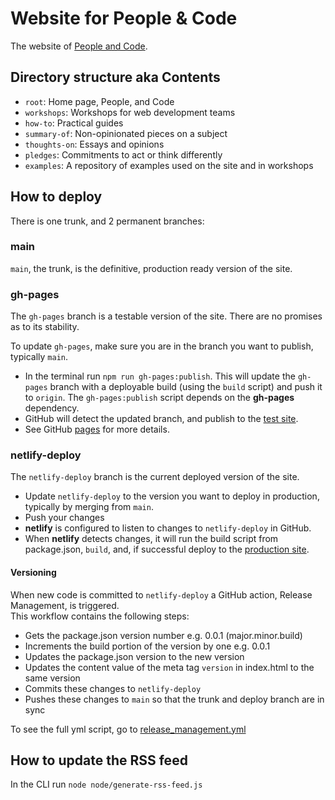 # Website for People & Code

The website of [People and Code](https://people-and-code.com/).

## Directory structure aka Contents

- `root`: Home page, People, and Code
- `workshops`: Workshops for web development teams
- `how-to`: Practical guides
- `summary-of`: Non-opinionated pieces on a subject
- `thoughts-on`: Essays and opinions
- `pledges`: Commitments to act or think differently
- `examples`: A repository of examples used on the site and in workshops

## How to deploy

There is one trunk, and 2 permanent branches:

### main

`main`, the trunk, is the definitive, production ready version of the site.

### gh-pages

The `gh-pages` branch is a testable version of the site. There are no promises as to its stability.

To update `gh-pages`, make sure you are in the branch you want to publish, typically `main`.

- In the terminal run `npm run gh-pages:publish`.
  This will update the `gh-pages` branch with a deployable build (using the `build` script) and push it to `origin`.
  The `gh-pages:publish` script depends on the **gh-pages** dependency.
- GitHub will detect the updated branch, and publish to the [test site](https://p-n-c.github.io/website/).
- See GitHub [pages](https://github.com/p-n-c/website/settings/pages) for more details.

### netlify-deploy

The `netlify-deploy` branch is the current deployed version of the site.

- Update `netlify-deploy` to the version you want to deploy in production, typically by merging from `main`.
- Push your changes
- **netlify** is configured to listen to changes to `netlify-deploy` in GitHub.
- When **netlify** detects changes, it will run the build script from package.json, `build`, and, if successful deploy to the [production site](https://people-and-code.com/).

#### Versioning

When new code is committed to `netlify-deploy` a GitHub action, Release Management, is triggered.  
This workflow contains the following steps:

- Gets the package.json version number e.g. 0.0.1 (major.minor.build)
- Increments the build portion of the version by one e.g. 0.0.1
- Updates the package.json version to the new version
- Updates the content value of the meta tag `version` in index.html to the same version
- Commits these changes to `netlify-deploy`
- Pushes these changes to `main` so that the trunk and deploy branch are in sync

To see the full yml script, go to [release_management.yml](https://github.com/p-n-c/website/blob/main/.github/workflows/release_management.yml)

## How to update the RSS feed

In the CLI run `node node/generate-rss-feed.js`
